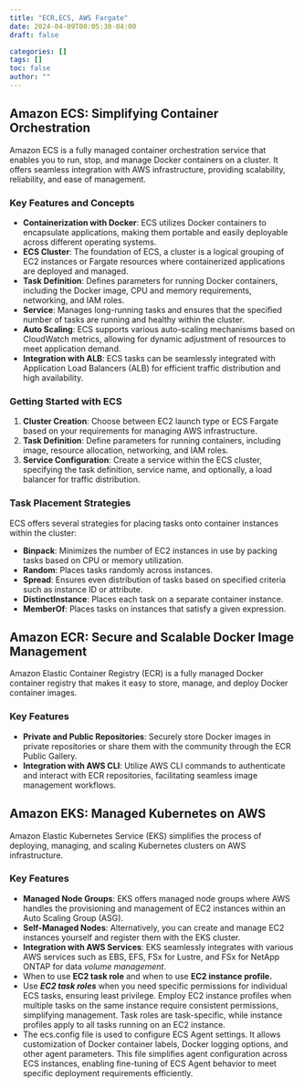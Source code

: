 ```yaml
---
title: "ECR,ECS, AWS Fargate"
date: 2024-04-09T00:05:30-04:00
draft: false

categories: []
tags: []
toc: false
author: ""
---
```


## **Amazon ECS: Simplifying Container Orchestration**

Amazon ECS is a fully managed container orchestration service that enables you to run, stop, and manage Docker containers on a cluster. It offers seamless integration with AWS infrastructure, providing scalability, reliability, and ease of management.

### **Key Features and Concepts**

- **Containerization with Docker**: ECS utilizes Docker containers to encapsulate applications, making them portable and easily deployable across different operating systems.
- **ECS Cluster**: The foundation of ECS, a cluster is a logical grouping of EC2 instances or Fargate resources where containerized applications are deployed and managed.
- **Task Definition**: Defines parameters for running Docker containers, including the Docker image, CPU and memory requirements, networking, and IAM roles.
- **Service**: Manages long-running tasks and ensures that the specified number of tasks are running and healthy within the cluster.
- **Auto Scaling**: ECS supports various auto-scaling mechanisms based on CloudWatch metrics, allowing for dynamic adjustment of resources to meet application demand.
- **Integration with ALB**: ECS tasks can be seamlessly integrated with Application Load Balancers (ALB) for efficient traffic distribution and high availability.

### **Getting Started with ECS**

1. **Cluster Creation**: Choose between EC2 launch type or ECS Fargate based on your requirements for managing AWS infrastructure.
2. **Task Definition**: Define parameters for running containers, including image, resource allocation, networking, and IAM roles.
3. **Service Configuration**: Create a service within the ECS cluster, specifying the task definition, service name, and optionally, a load balancer for traffic distribution.

### **Task Placement Strategies**

ECS offers several strategies for placing tasks onto container instances within the cluster:

- **Binpack**: Minimizes the number of EC2 instances in use by packing tasks based on CPU or memory utilization.
- **Random**: Places tasks randomly across instances.
- **Spread**: Ensures even distribution of tasks based on specified criteria such as instance ID or attribute.
- **DistinctInstance**: Places each task on a separate container instance.
- **MemberOf**: Places tasks on instances that satisfy a given expression.

## **Amazon ECR: Secure and Scalable Docker Image Management**

Amazon Elastic Container Registry (ECR) is a fully managed Docker container registry that makes it easy to store, manage, and deploy Docker container images.

### **Key Features**

- **Private and Public Repositories**: Securely store Docker images in private repositories or share them with the community through the ECR Public Gallery.
- **Integration with AWS CLI**: Utilize AWS CLI commands to authenticate and interact with ECR repositories, facilitating seamless image management workflows.

## **Amazon EKS: Managed Kubernetes on AWS**

Amazon Elastic Kubernetes Service (EKS) simplifies the process of deploying, managing, and scaling Kubernetes clusters on AWS infrastructure.

### **Key Features**

- **Managed Node Groups**: EKS offers managed node groups where AWS handles the provisioning and management of EC2 instances within an Auto Scaling Group (ASG).
- **Self-Managed Nodes**: Alternatively, you can create and manage EC2 instances yourself and register them with the EKS cluster.
- **Integration with AWS Services**: EKS seamlessly integrates with various AWS services such as EBS, EFS, FSx for Lustre, and FSx for NetApp ONTAP for data *volume management*.
- When to use **EC2 task role** and when to use **EC2 instance profile.**
- Use ***EC2 task roles*** when you need specific permissions for individual ECS tasks, ensuring least privilege. Employ EC2 instance profiles when multiple tasks on the same instance require consistent permissions, simplifying management. Task roles are task-specific, while instance profiles apply to all tasks running on an EC2 instance.
- The ecs.config file is used to configure ECS Agent settings. It allows customization of Docker container labels, Docker logging options, and other agent parameters. This file simplifies agent configuration across ECS instances, enabling fine-tuning of ECS Agent behavior to meet specific deployment requirements efficiently.
